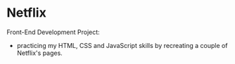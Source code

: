 # Netflix

Front-End Development Project:

- practicing my HTML, CSS and JavaScript skills by recreating a couple of Netflix's pages.
